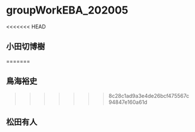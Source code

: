 # groupWorkEBA_202005
<<<<<<< HEAD
## 小田切博樹
=======

## 鳥海裕史

>>>>>>> 8c28c1ad9a3e4de26bcf475567c94847e160a61d
## 松田有人
